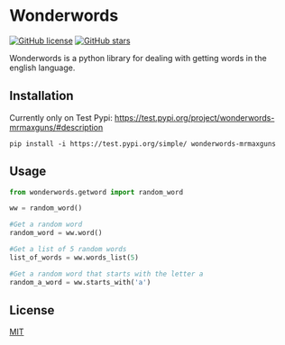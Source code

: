 # Wonderwords
[![GitHub license](https://img.shields.io/github/license/mrmaxguns/wonderwordsmodule)](https://github.com/mrmaxguns/wonderwordsmodule/blob/master/LICENSE)
[![GitHub stars](https://img.shields.io/github/stars/mrmaxguns/wonderwordsmodule)](https://github.com/mrmaxguns/wonderwordsmodule/stargazers)

Wonderwords is a python library for dealing with getting words in the english language.

## Installation
Currently only on Test Pypi: https://test.pypi.org/project/wonderwords-mrmaxguns/#description
```shell script
pip install -i https://test.pypi.org/simple/ wonderwords-mrmaxguns
```

## Usage
```python
from wonderwords.getword import random_word

ww = random_word()

#Get a random word
random_word = ww.word()

#Get a list of 5 random words
list_of_words = ww.words_list(5)

#Get a random word that starts with the letter a
random_a_word = ww.starts_with('a')
```

## License
[MIT](https://choosealicense.com/licenses/mit/)
